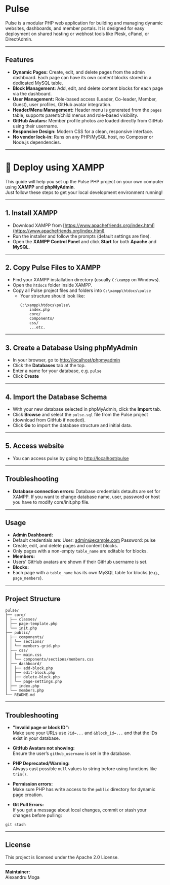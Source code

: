 # Pulse

Pulse is a modular PHP web application for building and managing dynamic websites, dashboards, and member portals. It is designed for easy deployment on shared hosting or webhost tools like Plesk, cPanel, or DirectAdmin.

---

## Features

- **Dynamic Pages:** Create, edit, and delete pages from the admin dashboard. Each page can have its own content blocks stored in a dedicated MySQL table.
- **Block Management:** Add, edit, and delete content blocks for each page via the dashboard.
- **User Management:** Role-based access (Leader, Co-leader, Member, Guest), user profiles, GitHub avatar integration.
- **Header/Menu Management:** Header menu is generated from the `pages` table, supports parent/child menus and role-based visibility.
- **GitHub Avatars:** Member profile photos are loaded directly from GitHub using their username.
- **Responsive Design:** Modern CSS for a clean, responsive interface.
- **No vendor lock-in:** Runs on any PHP/MySQL host, no Composer or Node.js dependencies.

---

# 🚀 Deploy using XAMPP

This guide will help you set up the Pulse PHP project on your own computer using **XAMPP** and **phpMyAdmin**.  
Just follow these steps to get your local development environment running!

---

## 1. Install XAMPP

- Download XAMPP from [https://www.apachefriends.org/index.html](https://www.apachefriends.org/index.html)
- Run the installer and follow the prompts (default settings are fine).
- Open the **XAMPP Control Panel** and click **Start** for both **Apache** and **MySQL**.

---

## 2. Copy Pulse Files to XAMPP

- Find your XAMPP installation directory (usually `C:\xampp` on Windows).
- Open the `htdocs` folder inside XAMPP.
- Copy all Pulse project files and folders into `C:\xampp\htdocs\pulse`
  - Your structure should look like:
    ```
    C:\xampp\htdocs\pulse\
        index.php
        core/
        components/
        css/
        ...etc.
    ```

---

## 3. Create a Database Using phpMyAdmin

- In your browser, go to [http://localhost/phpmyadmin](http://localhost/phpmyadmin)
- Click the **Databases** tab at the top.
- Enter a name for your database, e.g. `pulse`
- Click **Create**

---

## 4. Import the Database Schema

- With your new database selected in phpMyAdmin, click the **Import** tab.
- Click **Browse** and select the `pulse.sql` file from the Pulse project (download from GitHub if needed).
- Click **Go** to import the database structure and initial data.

---

## 5. Access website
- You can access pulse by going to [http://localhost/pulse](http://localhost/pulse)

---

## **Troubleshooting**

- **Database connection errors:** Database credentials detaults are set for XAMPP. If you want to change database name, user, password or host you have to modify core/init.php file.

---

## Usage

- **Admin Dashboard:**
- Default credentials are:
    User: admin@example.com
    Password: pulse
- Create, edit, and delete pages and content blocks.
- Only pages with a non-empty `table_name` are editable for blocks.
- **Members:**  
- Users' GitHub avatars are shown if their GitHub username is set.
- **Blocks:**  
- Each page with a `table_name` has its own MySQL table for blocks (e.g., `page_members`).

---

## Project Structure

```
pulse/
├── core/
│ ├── classes/
│ ├── page-template.php
│ └── init.php
├── public/
│ ├── components/
│ │ └── sections/
│ │ └── members-grid.php
│ ├── css/
│ │ ├── main.css
│ │ └── components/sections/members.css
│ ├── dashboard/
│ │ ├── add-block.php
│ │ ├── edit-block.php
│ │ ├── delete-block.php
│ │ └── page-settings.php
│ ├── index.php
│ └── members.php
└── README.md
```

---

## Troubleshooting

- **"Invalid page or block ID":**  
  Make sure your URLs use `?id=...` and `&block_id=...` and that the IDs exist in your database.

- **GitHub Avatars not showing:**  
  Ensure the user’s `github_username` is set in the database.

- **PHP Deprecated/Warning:**  
  Always cast possible `null` values to string before using functions like `trim()`.

- **Permission errors:**  
  Make sure PHP has write access to the `public` directory for dynamic page creation.

- **Git Pull Errors:**  
  If you get a message about local changes, commit or stash your changes before pulling:
```
git stash
```

---

## License

This project is licensed under the Apache 2.0 License.

---

**Maintainer:**  
Alexandru Moga
